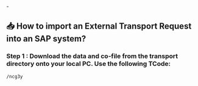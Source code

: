 -<!--Author: Aman Kumar-->
<!--Date: 02-09-2025-->
<!--This markdown file details the procedure to import an external package to an SAP system.-->
## :inbox_tray: How to import an External Transport Request into an SAP system?

### Step 1 : Download the data and co-file from the transport directory onto your local PC. Use the following TCode:
```
/ncg3y
```